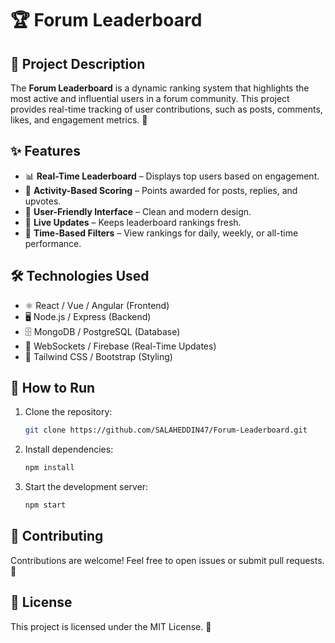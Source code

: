 # 🏆 Forum Leaderboard

## 📌 Project Description
The **Forum Leaderboard** is a dynamic ranking system that highlights the most active and influential users in a forum community. This project provides real-time tracking of user contributions, such as posts, comments, likes, and engagement metrics. 🎯

## ✨ Features
- 📊 **Real-Time Leaderboard** – Displays top users based on engagement.
- 💬 **Activity-Based Scoring** – Points awarded for posts, replies, and upvotes.
- 🎨 **User-Friendly Interface** – Clean and modern design.
- 🔄 **Live Updates** – Keeps leaderboard rankings fresh.
- 📅 **Time-Based Filters** – View rankings for daily, weekly, or all-time performance.

## 🛠️ Technologies Used
- ⚛️ React / Vue / Angular (Frontend)
- 🖥️ Node.js / Express (Backend)
- 🗄️ MongoDB / PostgreSQL (Database)
- 📡 WebSockets / Firebase (Real-Time Updates)
- 🎨 Tailwind CSS / Bootstrap (Styling)

## 🚀 How to Run
1. Clone the repository:
   ```bash
   git clone https://github.com/SALAHEDDIN47/Forum-Leaderboard.git
   ```
2. Install dependencies:
   ```bash
   npm install
   ```
3. Start the development server:
   ```bash
   npm start
   ```

## 🤝 Contributing
Contributions are welcome! Feel free to open issues or submit pull requests. 🙌

## 📜 License
This project is licensed under the MIT License. 📄

